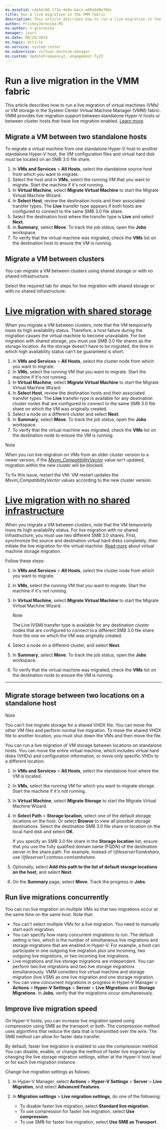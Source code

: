 ```yaml
---
ms.assetid: c4e5dc66-173a-4e8a-bace-a00a0d8e704c
title: Run a live migration in the VMM fabric
description: This article describes how to run a live migration in the VMM fabric
author: PriskeyJeronika-MS
ms.author: v-gjeronika
manager: jsuri
ms.date: 08/20/2024
ms.topic: article
ms.service: system-center
ms.subservice: virtual-machine-manager
ms.custom: UpdateFrequency2, engagement-fy23
---
```



# Run a live migration in the VMM fabric




This article describes how to run a live migration of virtual machines (VMs) or VM storage in the System Center Virtual Machine Manager (VMM) fabric. VMM provides live migration support between standalone Hyper-V hosts or between cluster hosts that have live migration enabled. [Learn more](migrate.md#live-migration).

## Migrate a VM between two standalone hosts

To migrate a virtual machine from one standalone Hyper-V host to another standalone Hyper-V host, the VM configuration files and virtual hard disk must be located on an SMB 3.0 file share.

1.  In **VMs and Services** > **All Hosts**, select the standalone source host from which you want to migrate.
2.  Select the host and in **VMs**, select the running VM that you want to migrate. Start the machine if it's not running.
3.  In **Virtual Machine**, select **Migrate Virtual Machine** to start the Migrate Virtual Machine Wizard.
4.  In **Select Host**, review the destination hosts and their associated transfer types. The **Live** transfer type appears if both hosts are configured to connect to the same SMB 3.0 file share.
5.  Select the destination host where the transfer type is **Live** and select **Next**.
6.  In **Summary**, select **Move**. To track the job status, open the **Jobs** workspace.
7. To verify that the virtual machine was migrated, check the **VMs** list on the destination host to ensure the VM is running.


## Migrate a VM between clusters
You can migrate a VM between clusters using shared storage or with no shared infrastructure.

Select the required tab for steps for live migration with shared storage or with no shared infrastructure:

# [Live migration with shared storage](#tab/SharedStorage)

When you migrate a VM between clusters, note that the VM temporarily loses its high availability status. Therefore, a host failure during the migration causes the virtual machine to become unavailable. For live migration with shared storage, you must use SMB 3.0 file shares as the storage location. As the storage doesn't have to be migrated, the time in which high availability status can't be guaranteed is short.

1.  In **VMs and Services** > **All Hosts**, select the cluster node from which you want to migrate.
2.  In **VMs**, select the running VM that you want to migrate. Start the machine if it's not running.
3.  In **Virtual Machine**, select **Migrate Virtual Machine** to start the Migrate Virtual Machine Wizard.
4.  In **Select Host**, review the destination hosts and their associated transfer types. The **Live** transfer type is available for any destination cluster nodes that are configured to connect to the same SMB 3.0 file share on which the VM was originally created.
5.  Select a node on a different cluster and select **Next**.
6.  In **Summary**, select **Move**. To track the job status, open the **Jobs** workspace.
7. To verify that the virtual machine was migrated, check the **VMs** list on the destination node to ensure the VM is running.


>[!NOTE]
> When you run live migration on VMs from an older cluster version to a newer version, if the [*Msvm_CompatibilityVector*](/windows/win32/hyperv_v2/msvm-compatibilityvector) value isn't updated, migration within the new cluster will be blocked.
>
>To fix this issue, restart the VM. VM restart updates the *Msvm_CompatibilityVector* values according to the new cluster version.

# [Live migration with no shared infrastructure](#tab/NoSharedInfra)

When you migrate a VM between clusters, note that the VM temporarily loses its high availability status. For live migration with no shared infrastructure, you must use two different SMB 3.0 shares. First, synchronize the source and destination virtual hard disks completely, then initiate the live migration for the virtual machine. [Read more](/previous-versions/windows/it-pro/windows-server-2012-r2-and-2012/hh831435(v=ws.11)) about virtual machine storage migration.

Follow these steps:

1.  In **VMs and Services** > **All Hosts**, select the cluster node from which you want to migrate.
2.  In **VMs**, select the running VM that you want to migrate. Start the machine if it's not running.
3.  In **Virtual Machine**, select **Migrate Virtual Machine** to start the Migrate Virtual Machine Wizard.
     >[!NOTE]
     > The Live (VSM) transfer type is available for any destination cluster nodes that are configured to connect to a different SMB 3.0 file share from the one on which the VM was originally created.

4.  Select a node on a different cluster, and select **Next**.
5.  In **Summary**, select **Move**. To track the job status, open the **Jobs** workspace.
6.  To verify that the virtual machine was migrated, check the **VMs** list on the destination node to ensure the VM is running.

---

## Migrate storage between two locations on a standalone host

> [!NOTE]
> You can't live migrate storage for a shared VHDX file. You can move the other VM files and perform normal live migration.
> To move the shared VHDX file to another location, you must shut down the VMs and then move the file.

You can run a live migration of VM storage between locations on standalone hosts. You can move the entire virtual machine, which includes virtual hard disks (VHDs) and configuration information, or move only specific VHDs to a different location.

1.  In **VMs and Services** > **All Hosts**, select the standalone host where the VM is located.
2.  In **VMs**, select the running VM for which you want to migrate storage. Start the machine if it's not running.
3.  In **Virtual Machine**, select **Migrate Storage** to start the Migrate Virtual Machine Wizard.
4.  In **Select Path** > **Storage location**, select one of the default storage locations on the host. Or select **Browse** to view all possible storage destinations. Select the destination SMB 3.0 file share or location on the local hard disk and select **OK**.

    If you specify an SMB 3.0 file share in the **Storage location** list, ensure that you use the fully qualified domain name (FQDN) of the destination server in the share path. For example, instead of *\\\fileserver1\smbshare*, use *\\\fileserver1.contoso.com\smbshare*.

5.  Optionally, select **Add this path to the list of default storage locations on the host**, and select **Next**.
6.  On the **Summary** page, select **Move**. Track the progress in **Jobs**.


## Run live migrations concurrently

You can run live migration on multiple VMs so that two migrations occur at the same time on the same host. Note that:

- You can't select multiple VMs for a live migration. You need to manually start each migration.
- You can specify how many concurrent migrations to run. The default setting is two, which is the number of simultaneous live migrations and storage migrations that are enabled in Hyper-V. For example, a host can participate in one outgoing live migration plus one incoming, two outgoing live migrations, or two incoming live migrations.
- Live migrations and live storage migrations are independent. You can perform two live migrations and two live storage migrations simultaneously. VMM considers live virtual machine and storage migration (live VSM) as one live migration and one storage migration.
- You can view concurrent migrations in progress in Hyper-V Manager > **Actions** > **Hyper-V Settings** > **Server** >  **Live Migrations** and **Storage Migrations**. In **Jobs**, verify that the migrations occur simultaneously.


## Improve live migration speed

On Hyper-V hosts, you can increase live migration speed using compression using SMB as the transport or both. The compression method uses algorithms that reduce the data that is transmitted over the wire. The SMB method can allow for faster data transfer.

By default, faster live migration is enabled to use the compression method. You can disable, enable, or change the method of faster live migration by changing the live storage migration settings, either at the Hyper-V host level or for each live migration instance.

Change live migration settings as follows:

1.  In Hyper-V Manager, select  **Actions** > **Hyper-V Settings** >  **Server** > **Live Migration**, and select **Advanced Features**.
2.  In **Migration settings** > **Live migration settings**, do one of the following:

    -   To disable faster live migration, select **Standard live migration**.
    -   To use compression for faster live migration, select **Use compression**.
    -   To use SMB for faster live migration, select **Use SMB as Transport**.
